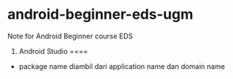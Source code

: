 # android-beginner-eds-ugm
Note for Android Beginner course EDS


1. Android Studio 
====

- package name diambil dari application name dan domain name